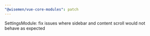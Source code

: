 ```yaml
---
"@wisemen/vue-core-modules": patch
---
```


SettingsModule: fix issues where sidebar and content scroll would not behave as expected
